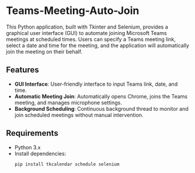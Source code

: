 # Teams-Meeting-Auto-Join
This Python application, built with Tkinter and Selenium, provides a graphical user interface (GUI) to automate joining Microsoft Teams meetings at scheduled times. Users can specify a Teams meeting link, select a date and time for the meeting, and the application will automatically join the meeting on their behalf.

## Features

- **GUI Interface**: User-friendly interface to input Teams link, date, and time.
- **Automatic Meeting Join**: Automatically opens Chrome, joins the Teams meeting, and manages microphone settings.
- **Background Scheduling**: Continuous background thread to monitor and join scheduled meetings without manual intervention.

## Requirements

- Python 3.x
- Install dependencies:
  ```bash
  pip install tkcalendar schedule selenium
